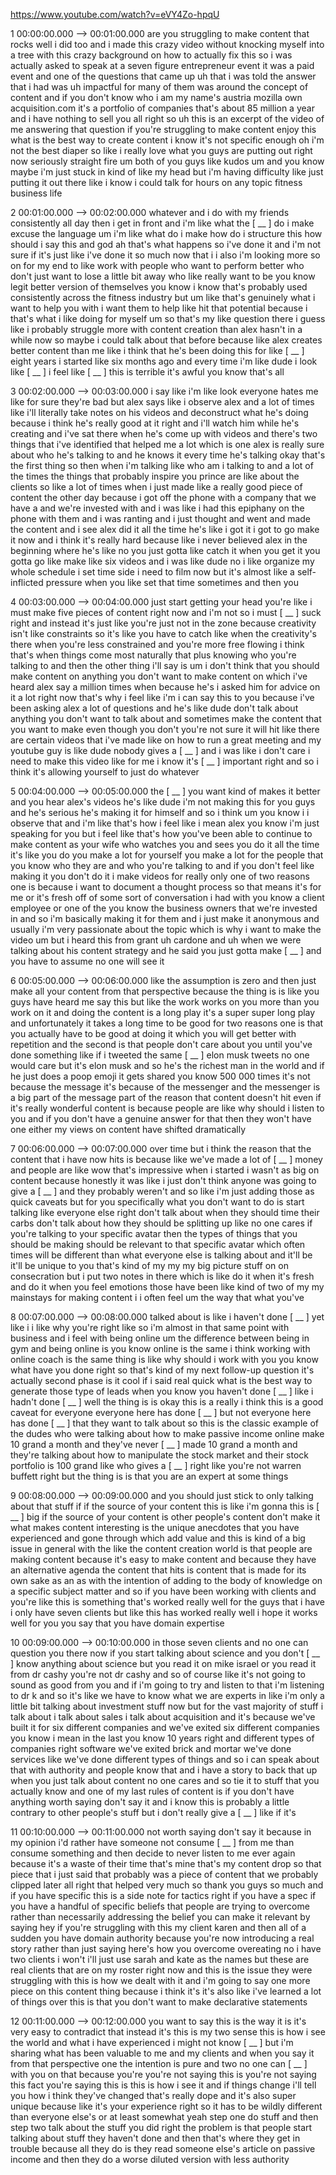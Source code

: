 https://www.youtube.com/watch?v=eVY4Zo-hpqU

1 00:00:00.000 --\> 00:01:00.000 are you struggling to make content that
rocks well i did too and i made this crazy video without knocking myself
into a tree with this crazy background on how to actually fix this so i
was actually asked to speak at a seven figure entrepreneur event it was
a paid event and one of the questions that came up uh that i was told
the answer that i had was uh impactful for many of them was around the
concept of content and if you don't know who i am my name's austria
mozilla own acquisition.com it's a portfolio of companies that's about
85 million a year and i have nothing to sell you all right so uh this is
an excerpt of the video of me answering that question if you're
struggling to make content enjoy this what is the best way to create
content i know it's not specific enough oh i'm not the best diaper so
like i really love what you guys are putting out right now seriously
straight fire um both of you guys like kudos um and you know maybe i'm
just stuck in kind of like my head but i'm having difficulty like just
putting it out there like i know i could talk for hours on any topic
fitness business life

2 00:01:00.000 --\> 00:02:00.000 whatever and i do with my friends
consistently all day then i get in front and i'm like what the \[ \_\_
\] do i make excuse the language um i'm like what do i make how do i
structure this how should i say this and god ah that's what happens so
i've done it and i'm not sure if it's just like i've done it so much now
that i i also i'm looking more so on for my end to like work with people
who want to perform better who don't just want to lose a little bit away
who like really want to be you know legit better version of themselves
you know i know that's probably used consistently across the fitness
industry but um like that's genuinely what i want to help you with i
want them to help like hit that potential because i that's what i like
doing for myself um so that's my like question there i guess like i
probably struggle more with content creation than alex hasn't in a while
now so maybe i could talk about that before because like alex creates
better content than me like i think that he's been doing this for like
\[ \_\_ \] eight years i started like six months ago and every time i'm
like dude i look like \[ \_\_ \] i feel like \[ \_\_ \] this is terrible
it's awful you know that's all

3 00:02:00.000 --\> 00:03:00.000 i say like i'm like look everyone hates
me like for sure they're bad but alex says like i observe alex and a lot
of times like i'll literally take notes on his videos and deconstruct
what he's doing because i think he's really good at it right and i'll
watch him while he's creating and i've sat there when he's come up with
videos and there's two things that i've identified that helped me a lot
which is one alex is really sure about who he's talking to and he knows
it every time he's talking okay that's the first thing so then when i'm
talking like who am i talking to and a lot of the times the things that
probably inspire you prince are like about the clients so like a lot of
times when i just made like a really good piece of content the other day
because i got off the phone with a company that we have a and we're
invested with and i was like i had this epiphany on the phone with them
and i was ranting and i just thought and went and made the content and i
see alex did it all the time he's like i got it i got to go make it now
and i think it's really hard because like i never believed alex in the
beginning where he's like no you just gotta like catch it when you get
it you gotta go like make like six videos and i was like dude no i like
organize my whole schedule i set time side i need to film now but it's
almost like a self-inflicted pressure when you like set that time
sometimes and then you

4 00:03:00.000 --\> 00:04:00.000 just start getting your head you're
like i must make five pieces of content right now and i'm not so i must
\[ \_\_ \] suck right and instead it's just like you're just not in the
zone because creativity isn't like constraints so it's like you have to
catch like when the creativity's there when you're less constrained and
you're more free flowing i think that's when things come most naturally
that plus knowing who you're talking to and then the other thing i'll
say is um i don't think that you should make content on anything you
don't want to make content on which i've heard alex say a million times
when because he's i asked him for advice on it a lot right now that's
why i feel like i'm i can say this to you because i've been asking alex
a lot of questions and he's like dude don't talk about anything you
don't want to talk about and sometimes make the content that you want to
make even though you don't you're not sure it will hit like there are
certain videos that i've made like on how to run a great meeting and my
youtube guy is like dude nobody gives a \[ \_\_ \] and i was like i
don't care i need to make this video like for me i know it's \[ \_\_ \]
important right and so i think it's allowing yourself to just do
whatever

5 00:04:00.000 --\> 00:05:00.000 the \[ \_\_ \] you want kind of makes
it better and you hear alex's videos he's like dude i'm not making this
for you guys and he's serious he's making it for himself and so i think
um you know i i observe that and i'm like that's how i feel like i mean
alex you know i'm just speaking for you but i feel like that's how
you've been able to continue to make content as your wife who watches
you and sees you do it all the time it's like you do you make a lot for
yourself you make a lot for the people that you know who they are and
who you're talking to and if you don't feel like making it you don't do
it i make videos for really only one of two reasons one is because i
want to document a thought process so that means it's for me or it's
fresh off of some sort of conversation i had with you know a client
employee or one of the you know the business owners that we're invested
in and so i'm basically making it for them and i just make it anonymous
and usually i'm very passionate about the topic which is why i want to
make the video um but i heard this from grant uh cardone and uh when we
were talking about his content strategy and he said you just gotta make
\[ \_\_ \] and you have to assume no one will see it

6 00:05:00.000 --\> 00:06:00.000 like the assumption is zero and then
just make all your content from that perspective because the thing is is
like you guys have heard me say this but like the work works on you more
than you work on it and doing the content is a long play it's a super
super long play and unfortunately it takes a long time to be good for
two reasons one is that you actually have to be good at doing it which
you will get better with repetition and the second is that people don't
care about you until you've done something like if i tweeted the same \[
\_\_ \] elon musk tweets no one would care but it's elon musk and so
he's the richest man in the world and if he just does a poop emoji it
gets shared you know 500 000 times it's not because the message it's
because of the messenger and the messenger is a big part of the message
part of the reason that content doesn't hit even if it's really
wonderful content is because people are like why should i listen to you
and if you don't have a genuine answer for that then they won't have one
either my views on content have shifted dramatically

7 00:06:00.000 --\> 00:07:00.000 over time but i think the reason that
the content that i have now hits is because like we've made a lot of \[
\_\_ \] money and people are like wow that's impressive when i started i
wasn't as big on content because honestly it was like i just don't think
anyone was going to give a \[ \_\_ \] and they probably weren't and so
like i'm just adding those as quick caveats but for you specifically
what you don't want to do is start talking like everyone else right
don't talk about when they should time their carbs don't talk about how
they should be splitting up like no one cares if you're talking to your
specific avatar then the types of things that you should be making
should be relevant to that specific avatar which often times will be
different than what everyone else is talking about and it'll be it'll be
unique to you that's kind of my my my big picture stuff on on
consecration but i put two notes in there which is like do it when it's
fresh and do it when you feel emotions those have been like kind of two
of my my mainstays for making content i i often feel um the way that
what you've

8 00:07:00.000 --\> 00:08:00.000 talked about is like i haven't done \[
\_\_ \] yet like i i like why you're right like so i'm almost in that
same point with business and i feel with being online um the difference
between being in gym and being online is you know online is the same i
think working with online coach is the same thing is like why should i
work with you you know what have you done right so that's kind of my
next follow-up question it's actually second phase is it cool if i said
real quick what is the best way to generate those type of leads when you
know you haven't done \[ \_\_ \] like i hadn't done \[ \_\_ \] well the
thing is is okay this is a really i think this is a good caveat for
everyone everyone here has done \[ \_\_ \] but not everyone here has
done \[ \_\_ \] that they want to talk about so this is the classic
example of the dudes who were talking about how to make passive income
online make 10 grand a month and they've never \[ \_\_ \] made 10 grand
a month and they're talking about how to manipulate the stock market and
their stock portfolio is 100 grand like who gives a \[ \_\_ \] right
like you're not warren buffett right but the thing is is that you are an
expert at some things

9 00:08:00.000 --\> 00:09:00.000 and you should just stick to only
talking about that stuff if if the source of your content this is like
i'm gonna this is \[ \_\_ \] big if the source of your content is other
people's content don't make it what makes content interesting is the
unique anecdotes that you have experienced and gone through which add
value and this is kind of a big issue in general with the like the
content creation world is that people are making content because it's
easy to make content and because they have an alternative agenda the
content that hits is content that is made for its own sake as an as with
the intention of adding to the body of knowledge on a specific subject
matter and so if you have been working with clients and you're like this
is something that's worked really well for the guys that i have i only
have seven clients but like this has worked really well i hope it works
well for you you say that you have domain expertise

10 00:09:00.000 --\> 00:10:00.000 in those seven clients and no one can
question you there now if you start talking about science and you don't
\[ \_\_ \] know anything about science but you read it on mike israel or
you read it from dr cashy you're not dr cashy and so of course like it's
not going to sound as good from you and if i'm going to try and listen
to that i'm listening to dr k and so it's like we have to know what we
are experts in like i'm only a little bit talking about investment stuff
now but for the vast majority of stuff i talk about i talk about sales i
talk about acquisition and it's because we've built it for six different
companies and we've exited six different companies you know i mean in
the last you know 10 years right and different types of companies right
software we've exited brick and mortar we've done services like we've
done different types of things and so i can speak about that with
authority and people know that and i have a story to back that up when
you just talk about content no one cares and so tie it to stuff that you
actually know and one of my last rules of content is if you don't have
anything worth saying don't say it and i know this is probably a little
contrary to other people's stuff but i don't really give a \[ \_\_ \]
like if it's

11 00:10:00.000 --\> 00:11:00.000 not worth saying don't say it because
in my opinion i'd rather have someone not consume \[ \_\_ \] from me
than consume something and then decide to never listen to me ever again
because it's a waste of their time that's mine that's my content drop so
that piece that i just said that probably was a piece of content that we
probably clipped later all right that helped very much so thank you guys
so much and if you have specific this is a side note for tactics right
if you have a spec if you have a handful of specific beliefs that people
are trying to overcome rather than necessarily addressing the belief you
can make it relevant by saying hey if you're struggling with this my
client karen and then all of a sudden you have domain authority because
you're now introducing a real story rather than just saying here's how
you overcome overeating no i have two clients i won't i'll just use
sarah and kate as the names but these are real clients that are on my
roster right now and this is the issue they were struggling with this is
how we dealt with it and i'm going to say one more piece on this content
thing because i think it's it's also like i've learned a lot of things
over this is that you don't want to make declarative statements

12 00:11:00.000 --\> 00:12:00.000 you want to say this is the way it is
it's very easy to contradict that instead it's this is my two sense this
is how i see the world and what i have experienced i might not know \[
\_\_ \] but i'm sharing what has been valuable to me and my clients and
when you say it from that perspective one the intention is pure and two
no one can \[ \_\_ \] with you on that because you're you're not saying
this is you're not saying this fact you're saying this is this is how i
see it and if things change i'll tell you how i think they've changed
that's really dope and it's also super unique because like it's your
experience right so it has to be wildly different than everyone else's
or at least somewhat yeah step one do stuff and then step two talk about
the stuff you did right the problem is that people start talking about
stuff they haven't done and then that's where they get in trouble
because all they do is they read someone else's article on passive
income and then they do a worse diluted version with less authority
